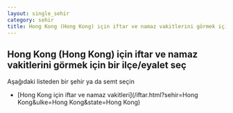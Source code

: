 ```yaml
---
layout: single_sehir
category: sehir
title: Hong Kong (Hong Kong) için iftar ve namaz vakitlerini görmek için bir ilçe/eyalet seç
---
```



## Hong Kong (Hong Kong) için iftar ve namaz vakitlerini görmek için bir ilçe/eyalet seç

Aşağıdaki listeden bir şehir ya da semt seçin


* [Hong Kong için iftar ve namaz vakitleri](/iftar.html?sehir=Hong Kong&ulke=Hong Kong&state=Hong Kong)
